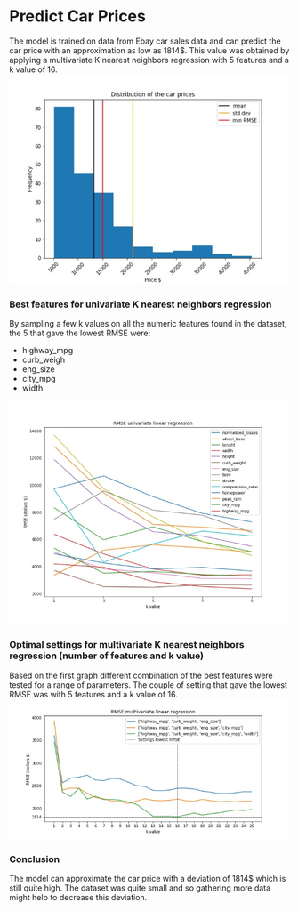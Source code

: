 # Predict Car Prices

The model is trained on data from Ebay car sales data and can predict the car price with an approximation as low as 1814$. This value was obtained by applying a multivariate K nearest neighbors regression with 5 features and a k value of 16. 
![image](hist_car_prices.jpg)
### Best features for univariate K nearest neighbors regression 
 By sampling a few k values on all the numeric features found in the dataset, the 5 that gave the lowest RMSE were:
- highway_mpg 
- curb_weigh
- eng_size 
- city_mpg 
- width

![image](rmse_univariate.jpg)

### Optimal settings for multivariate K nearest neighbors regression (number of features and k value)
Based on the first graph different combination of the best features were tested for a range of parameters. The couple of setting that gave the lowest RMSE was with 5 features and a k value of 16. 
![image](rmse_multivariate.jpg)

### Conclusion 
The model can approximate the car price with a deviation of 1814$ which is still quite high. The dataset was quite small and so gathering more data might help to decrease this deviation.
